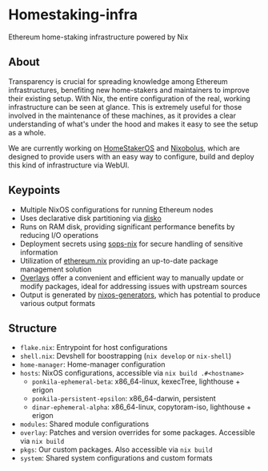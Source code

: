 # Homestaking-infra
Ethereum home-staking infrastructure powered by Nix

## About
Transparency is crucial for spreading knowledge among Ethereum infrastructures, benefiting new home-stakers and maintainers to improve their existing setup. With Nix, the entire configuration of the real, working infrastructure can be seen at glance. This is extremely useful for those involved in the maintenance of these machines, as it provides a clear understanding of what's under the hood and makes it easy to see the setup as a whole.

We are currently working on [HomeStakerOS](https://github.com/ponkila/HomestakerOS) and [Nixobolus](https://github.com/ponkila/nixobolus), which are designed to provide users with an easy way to configure, build and deploy this kind of infrastructure via WebUI.

## Keypoints
- Multiple NixOS configurations for running Ethereum nodes
- Uses declarative disk partitioning via [disko](https://github.com/nix-community/disko)
- Runs on RAM disk, providing significant performance benefits by reducing I/O operations
- Deployment secrets using [sops-nix](https://github.com/Mic92/sops-nix) for secure handling of sensitive information
- Utilization of [ethereum.nix](https://github.com/nix-community/ethereum.nix) providing an up-to-date package management solution
- [Overlays](https://nixos.wiki/wiki/Overlays) offer a convenient and efficient way to manually update or modify packages, ideal for addressing issues with upstream sources
- Output is generated by [nixos-generators](https://github.com/nix-community/nixos-generators), which has potential to produce various output formats

## Structure
- `flake.nix`: Entrypoint for host configurations
- `shell.nix`: Devshell for boostrapping (`nix develop` or `nix-shell`)
- `home-manager`: Home-manager configuration
- `hosts`: NixOS configurations, accessible via `nix build .#<hostname>`
  - `ponkila-ephemeral-beta`: x86_64-linux, kexecTree, lighthouse + erigon
  - `ponkila-persistent-epsilon`: x86_64-darwin, persistent 
  - `dinar-ephemeral-alpha`: x86_64-linux, copytoram-iso, lighthouse + erigon
- `modules`: Shared module configurations
- `overlay`: Patches and version overrides for some packages. Accessible via `nix build`
- `pkgs`: Our custom packages. Also accessible via `nix build`
- `system`: Shared system configurations and custom formats